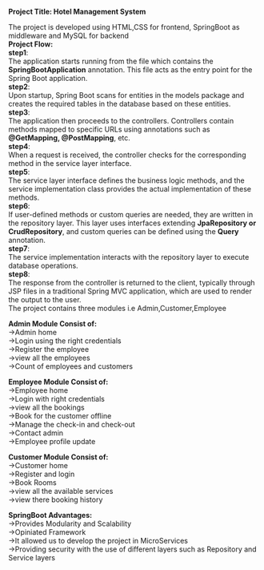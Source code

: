 **Project Title: Hotel Management System**

The project is developed using HTML,CSS for frontend, SpringBoot as middleware and MySQL for backend<br/>
**Project Flow:**<br/>
**step1**:<br/>The application starts running from the file which contains the **SpringBootApplication** annotation. This file acts as the entry point for the Spring Boot application.<br/>
**step2**:<br/>Upon startup, Spring Boot scans for entities in the models package and creates the required tables in the database based on these entities.<br/>
**step3**:<br/>The application then proceeds to the controllers. Controllers contain methods mapped to specific URLs using annotations such as **@GetMapping, @PostMapping**, etc.<br/>
**step4**:<br/>When a request is received, the controller checks for the corresponding method in the service layer interface.<br/>
**step5**:<br/>The service layer interface defines the business logic methods, and the service implementation class provides the actual implementation of these methods.<br/>
**step6**:<br/>If user-defined methods or custom queries are needed, they are written in the repository layer. This layer uses interfaces extending **JpaRepository or CrudRepository**, and custom queries can be defined using the **Query** annotation.<br/>
**step7**:<br/>The service implementation interacts with the repository layer to execute database operations.<br/>
**step8**:<br/>The response from the controller is returned to the client, typically through JSP files in a traditional Spring MVC application, which are used to render the output to the user.
<br/>
The project contains three modules i.e Admin,Customer,Employee

**Admin Module Consist of:**<br/>
->Admin home<br/>
->Login using the right credentials<br/>
->Register the employee<br/>
->view all the employees<br/>
->Count of employees and customers<br/>

**Employee Module Consist of:**<br/>
->Employee home<br/>
->Login with right credentials<br/>
->view all the bookings<br/>
->Book for the customer offline<br/>
->Manage the check-in and check-out<br/>
->Contact admin<br/>
->Employee profile update<br/>

**Customer Module Consist of:**<br/>
->Customer home<br/>
->Register and login<br/>
->Book Rooms<br/>
->view all the available services<br/>
->view there booking history<br/>

**SpringBoot Advantages:**<br/>
->Provides Modularity and Scalability<br/>
->Opiniated Framework<br/>
->It allowed us to develop the project in MicroServices <br/>
->Providing security with the use of different layers such as Repository and Service layers


 


